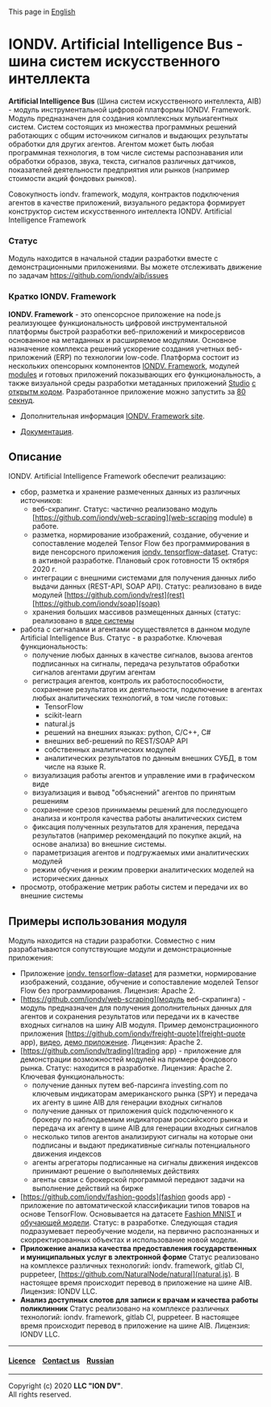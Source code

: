 This page in [English](./README.md)

# IONDV. Artificial Intelligence Bus - шина систем искусственного интеллекта

**Artificial Intelligence Bus** (Шина систем искусственного интеллекта, AIB) - модуль 
инструментальной цифровой платформы IONDV. Framework. Модуль предназначен для создания комплексных мульиагентных систем.
Систем состоящих из множества программных решений работающих с общим источником сигналов и выдающих результаты обработки 
для других агентов. Агентом может быть любая программная технология, в том числе системы распознавания или обработки образов, звука,
текста, сигналов различных датчиков, показателей деятельности предприятия или рынков (например стоимости акций фондовых рынков).

Совокупность iondv. framework, модуля, контрактов подключения агентов в качестве приложений, визуального редактора формирует 
конструктор систем искусственного интеллекта IONDV. Artificial Intelligence Framework

### Статус
Модуль находится в начальной стадии разработки вместе с демонстрационными приложениями. Вы можете отслеживать движение по задачам https://github.com/iondv/aib/issues

### Кратко IONDV. Framework

**IONDV. Framework** - это опенсорсное приложение на node.js реализующее функциональность цифровой инструментальной платформы 
быстрой разработки веб-приложений и микросервисов основанное на метаданных и расширяемое модулями. Основное назначение комплекса решений
ускорение создания учетных веб-приложений (ERP) по технологии low-code. Платформа состоит из нескольких опенсорынх компонентов [IONDV. Framework](https://github.com/iondv/framework), модулей
[modules](https://github.com/topics/iondv-module) и готовых приложений показывающих его функциональность, а также
визуальной среды разработки метаданных приложений [Studio](https://studio.iondv.com) [с открытм кодом](https://github.com/iondv/studio). Разработанное приложение можно запустить за [80 секнуд](https://youtu.be/s7q9_YXkeEo).

* Дополнительная информация [IONDV. Framework site](https://iondv.com). 

* [Документация](https://iondv.readthedocs.io/ru/latest/).

## Описание

IONDV. Artificial Intelligence Framework обеспечит реализацию:
* сбор, разметка и хранение размеченных данных из различных источников:
  * веб-скрапинг. Статус: частично реализовано модуль [https://github.com/iondv/web-scraping](web-scraping module) в работе.
  * разметка, нормирование изображений, создание, обучение и сопоставление моделей Tensor Flow без программирования в виде пенсорсного приложения [iondv. tensorflow-dataset](https://github.com/iondv/tensorflow-dataset). Статус: в активной разработке. Плановый срок готовности 15 октября 2020 г.
  * интеграции с внешними системами для получения данных либо выдачи данных (REST-API, SOAP API). 
     Статус: реализовано в виде модулей [https://github.com/iondv/rest](rest) [https://github.com/iondv/soap](soap)
  * хранения больших массивов размещенных данных (статус: реализовано в [ядре системы](https://github.com/iondv/framework)
* работа с сигналами и агентами осуществялется в данном модуле Artificial Intelligence Bus. Статус - в разработке. Ключевая функциональность:
  * получение любых данных в качестве сигналов, вызова агентов подписанных на сигналы, передача результатов обработки 
  сигналов агентами другим агентам
  * регистрация агентов, контроль их работоспособности, сохранение результатов их деятельности, подключение в агентах любых аналитических технологий, в том числе готовых:
    * TensorFlow
    * scikit-learn
    * natural.js
    * решений на внешних языках: python, C/C++, C#
    * внешних веб-решений по REST/SOAP API
    * собственных аналитических модулей
    * аналитических результатов по данным внешних СУБД, в том числе на языке R.   
  * визуализация работы агентов и управление ими в графическом виде
  * визуализация и вывод "объяснений" агентов по принятым решениям
  * сохранение срезов принимаемы решений для последующего анализа и контроля качества работы аналитических систем
  * фиксация полученных результатов для хранения, передача результатов (например рекомендаций по покупке акций, на основе анализа) во внешние системы.
  * параметризация агентов и подгружаемых ими аналитических модулей
  * режим обучения и режим проверки аналитических моделей на исторических данных
* просмотр, отображение метрик работы систем и передачи их во внешние системы

## Примеры использования модуля
 Модуль находится на стадии разработки. Совместно с ним разрабатываются сопутствующие модули и демонстрационные приложения:
 
 * Приложение [iondv. tensorflow-dataset](https://github.com/iondv/tensorflow-dataset) для разметки, нормирование изображений, создание, обучение и сопоставление моделей Tensor Flow без программирования. Лицензия: Apache 2.
 * [https://github.com/iondv/web-scraping](модуль веб-скрапинга) - модуль предназначен для получения дополнительных данных 
 для агентов и сохранения результатов или передачи их в качестве входных сигналов на шину AIB модуля. Пример демонстрационного 
 приложения [https://github.com/iondv/freight-quote](freight-quote app), [видео](https://www.youtube.com/watch?v=-2IfSOecc_w), [демо приложение](https://freight-quote.iondv.com). Лицензия: Apache 2.
 * [https://github.com/iondv/trading](trading app) - приложение для демонстрации возможностей модулей на примере фондового рынка. Статус: находится в разработке.  Лицензия: Apache 2. Ключевая функциональность: 
   * получение данных путем веб-парсинга investing.com по ключевым индикаторам американского рынка (SPY) и передача их агенту в шине AIB для генерации входных сигналов
   * получение данных от приложения quick подключенного к брокеру по наблюдаемым индикаторам российского рынка и передача их агенту в шине AIB для генерации входных сигналов
   * несколько типов агентов анализируют сигналы на которые они подписаны и выдают предикативные сигналы потенциального движения индексов
   * агенты агрегаторы подписанные на сигналы движения индексов принимают решение о выполняемых действиях
   * агенты связи с брокерской программой передают задачи на выполнение действий на бирже 
 * [https://github.com/iondv/fashion-goods](fashion goods app) - приложение по автоматической классификации типов товаров на основе TensorFlow.
   Основывается на датасете [Fashion MNIST](https://github.com/zalandoresearch/fashion-mnist) и 
   [обучающей модели](https://www.tensorflow.org/tutorials/keras/classification?hl=ru). Статус: в разработке. 
   Следующая стадия подразумевает переобучение модели, на первично распознанных и скорректированных объектах и использование новой модели. 
 * **Приложение анализа качества предоставления государственных и муниципальных услуг в электронной форме** Статус реализовано 
    на комплексе различных технологий: iondv. framework, gitlab CI, puppeteer, [https://github.com/NaturalNode/natural](natural.js).
    В настоящее время происходит перевод в приложение на шине AIB. Лицензия: IONDV LLC.
 * **Анализ доступных слотов для записи к врачам и качества работы поликлинник** Статус реализовано 
    на комплексе различных технологий: iondv. framework, gitlab CI, puppeteer. В настоящее время происходит перевод в приложение на шине AIB. Лицензия: IONDV LLC.
 
  
 --------------------------------------------------------------------------  
 
 
  #### [Licence](/LICENSE) &ensp;  [Contact us](https://iondv.ru) &ensp;  [Russian](./README_RU.md)   &ensp;           
 
 
 --------------------------------------------------------------------------  
 
 Copyright (c) 2020 **LLC "ION DV"**.  
 All rights reserved. 
